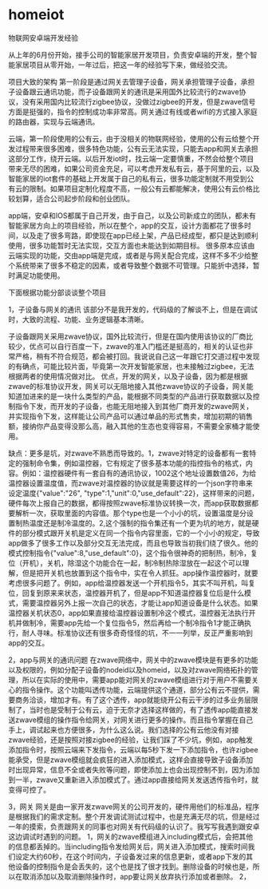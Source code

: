 ﻿# homeiot
物联网安卓端开发经验

从上年的6月份开始，接手公司的智能家居开发项目，负责安卓端的开发，整个智能家居项目从零开始，一年过后，把这一年的经验写下来，做经验交流。

项目大致的架构
第一阶段是通过网关去管理子设备，网关承担管理子设备，承担子设备跟云通讯功能，而子设备跟网关的通讯是采用国外比较流行的zwave协议，没有采用国内比较流行zigbee协议，没做过zigbee的开发，但是zwave信号方面是挺强的，指令的控制成功率非常高。网关通过有线或者wifi的方式接入家庭的路由器，实现与云端通讯。

云端，第一阶段使用的公有云，由于没相关的物联网经验，使用的公有云给整个开发过程带来很多困难，很多特色功能，公有云无法实现，只能去app和网关去承担这部分工作，绕开云端。以后开发iot时，找云端一定要慎重，不然会给整个项目带来无尽的困难，如果公司资金充足，可以考虑开发私有云，基于阿里的云，以及智能家居的iot套件的基础上开发属于自己的私有云，很多功能定制就不用受到公有云的限制。如果项目定制化程度不高，一般公有云都能解决，使用公有云价格比较划算，适合公司起步阶段和创业团队。

app端，安卓和IOS都属于自己开发，由于自己，以及公司新成立的团队，都未有智能家居方向上的项目经验，所以在整个，app的交互，设计方面都花了很多时间，以及走了很多弯路，即使现在app已经上架，产品已经成型，都只是达到顺利使用，很多功能暂时无法实现，交互方面也未能达到如期目标。
很多原本应该由云端实现的功能，交由app端是完成，或者是与网关配合完成，这样不多不少给整个系统带来了很多不稳定的因素，或者导致整个数据不可管理。只能折中选择，暂时满足功能使用。

下面根据功能分部谈谈整个项目

1，子设备与网关的通讯
该部分不是我开发的，代码级的了解谈不上，但是在调试时，大致的流程、功能、业务逻辑基本清晰。

子设备跟网关采用zwave协议，国外比较流行，但是在国内使用该协议的厂商比较少，优点可以自行百度一下，zwave的准入门槛还是挺高的，相关的认证也非常严格，稍有不符合规范，都会被打回。我说说自己这一年跟它打交道过程中发现的有确点，可能比较片面，毕竟第一次开发智能家居，也未接触过zigbee，无法根据两者的使用情况做对比。
优点，开发的网关，以及子设备，因为都是根据zwave的标准协议开发，网关可以无阻地接入其他zwave协议的子设备，网关能知道加进来的是一块什么类型的产品，能根据不同类型的产品进行获取数据以及控制指令下发，而开发的子设备，也能无阻地接入到其他厂商开发的zwave网关，并实现指令下发，这样能让公司产品可以通过单品的形式售卖，增加初期的销售额，接纳你产品变得没那么高，融入其他的生态也变得容易，不需要全家桶才能使用。

缺点：更多是坑，对zwave不熟悉而导致的。1，zwave对特定的设备都有一套特定的强制命令集，例如温控器，它有规定了很多基本功能的指控指令的格式，内容。例如：温控器硬件有一套自有的通讯协议，1002这个地址设置数值26，为给温控器设置温度值，而zwave对温控器的协议就是需要这样的一个json字符串来设定温度{"value":"26", "type":1,"unit":0,"use_default":22}，这样带来的问题，硬件每次上报自己的数据，都得按照zwave标准协议转换一次，而app获取数据都要解析一次，获取里面的内容值。那个type也是一个小小的坑，设置温度是分设置制热温度还是制冷温度的。2,这个强制的指令集还有一个更为坑的地方，就是硬件的部分模式跟开关机是定义在同一个指令内容里面，它的一个小小的规定，导致app做多了很多工作以及部分交互无法完成，而且也导致当初我们绕了很久。他的模式控制指令{"value":8,"use_default":0}，这个指令很神奇的把制热，制冷，复位（开机），关机，除湿这个功能合在一起，制冷制热除湿放在一起这个可以理解，但是把开关机也放置到这个指令中，实在令人抓狂。app操作温控器时，就要考虑很多问题了。例如，app给温控器发送一个开机指令5，其实不叫开机，叫复位，回复到原来来状态，温控器开机了，但是app不知道温控器复位后是什么模式，需要温控器另外上报一次自己的状态，才能让app知道设备是什么状态。如果温控器关机状态0，app如果直接给温控器设置制冷这个模式，温控器无法执行开机并做制冷，需要app先给一个复位指令5，然后再给一个制冷指令1才能正确执行，耐人寻味。标准协议还有很多奇奇怪怪的坑，不一一列举，反正严重影响到app的交互。

2，app与网关的通讯问题
在zwave网络中，网关中的zwave模块是有更多的功能以及权限的，例如分配子设备的nodeid以及homeid，以及对zwave网络拓扑的管理，所以在实际的使用中，需要app能对网关的zwave模组进行对于用户不需要关心的指令操作。这个功能叫透传功能，云端提供这个通道，部分公有云不提供，需要商务洽谈，增加才有。有了这个透传，app就能绕开公有云干涉的过多业务层限制了，当时也是受制于公有云，迫于无奈才选择这样做的，有了透传app能直接发送zwave模组的操作指令给网关，对网关进行更多的操作。而且指令掌握在自己手上，调试起来也方便很多，为什么这么说。我们选择的公有云他没有对接zwave经验，还是按照对接zigbee的经验，让我们踩了不少坑，例如，app触发添加指令时，按照云端来下发指令，云端以每5秒下发一下添加指令，也许zigbee能承受，但是zwave模组就会疯狂的进入添加模式，这样会直接导致子设备添加时出现异常，信息不全或者失败等问题，即使添加上也会出现控制不到，因为添加到一半，zwave又重新进入添加模式了。通过app直接给网关发送透传指令时，就变得可控了。

3，网关
网关是由一家开发zwave网关的公司开发的，硬件用他们的标准品，程序是根据我们的需求定制。整个开发调试测试过程中，也是充满无尽的坑，但是经过一年的摸索，负责跟网关的同事也对网关有代码级的认识了。我写写我遇到跟安卓这边调试时遇到的问题。
1，网关的zwave模组进入including模式后，会把其他的信息都丢掉的。当including指令发给网关后，网关进入添加模式，搜索时间我们设定大约60秒，在这个时间内，子设备发过来的信息更新，或者app下发的其他设备的控制指令是会丢失的，这个也是找了很才找到。删除设备的时候也是，所以在取消添加以及取消删除操作时，app要让网关放弃执行添加或者删除。
2，




